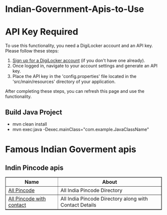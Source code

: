 # Indian-Government-Apis-to-Use

<h1>API Key Required</h1>
<p>To use this functionality, you need a DigiLocker account and an API key. Please follow these steps:</p>
<ol>
  <li><a href="https://digilocker.gov.in">Sign up for a DigiLocker account</a> (if you don't have one already).</li>
  <li>Once logged in, navigate to your account settings and generate an API key.</li>
  <li>Place the API key in the 'config.properties' file located in the 'src/main/resources' directory of your application.</li>
</ol>
<p>After completing these steps, you can refresh this page and use the functionality.</p>

## Build Java Project

* mvn clean install
* mvn exec:java -Dexec.mainClass="com.example.JavaClassName"

# Famous Indian Goverment apis

## Indin Pincode apis
<table border="1px">
  <tr>
  <th>Name</th>
  <th>About</th>
  </tr>
  <tr>
     <td><a href="https://data.gov.in/resource/all-india-pincode-directory">All Pincode</a></td>
     <td>All India Pincode Directory</td>
  </tr>
  <tr>
    <td><a href="https://data.gov.in/resource/all-india-pincode-directory-along-contact-details">All Pincode with contact</a></td>
    <td>All India Pincode Directory along with Contact Details </td>
  </tr>
</table>  
  





